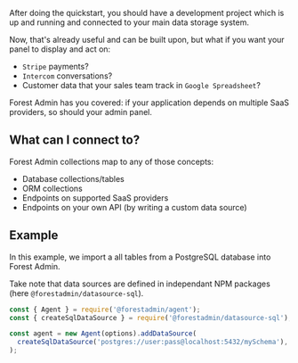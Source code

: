 After doing the quickstart, you should have a development project which is up and running and connected to your main data storage system.

Now, that's already useful and can be built upon, but what if you want your panel to display and act on:

- `Stripe` payments?
- `Intercom` conversations?
- Customer data that your sales team track in `Google Spreadsheet`?

Forest Admin has you covered: if your application depends on multiple SaaS providers, so should your admin panel.

## What can I connect to?

Forest Admin collections map to any of those concepts:

- Database collections/tables
- ORM collections
- Endpoints on supported SaaS providers
- Endpoints on your own API (by writing a custom data source)

## Example

In this example, we import a all tables from a PostgreSQL database into Forest Admin.

Take note that data sources are defined in independant NPM packages (here `@forestadmin/datasource-sql`).

```javascript
const { Agent } = require('@forestadmin/agent');
const { createSqlDataSource } = require('@forestadmin/datasource-sql');

const agent = new Agent(options).addDataSource(
  createSqlDataSource('postgres://user:pass@localhost:5432/mySchema'),
);
```

<!--
## Partial imports

Some data source may implement more collections, and associated actions and segments that you want.

By provided options when pluging a data source, you can specify which entities should get loaded.

```javascript
const Agent = require('@forestadmin/agent');
const StripeDataSource = require('@forestadmin/datasource-stripe');

const agent = new Agent(options);
const stripe = new StripeDataSource({ apiKey: 'sk_test_VePHdqKTYQjKNInc7u56JBrQ' });

agent.addDataSource(stripe, {
  restrict: {
    // Skip 'visitors' collections
    collections: ['!visitors'],

    // Do not import any action
    actions: [],

    // Import all fields (this is the default)
    fields: ['users.*', 'books.id', 'books.title'],

    // Import only segments of the 'charges' collection
    segments: ['charges.*'],
  },
});
```

## Naming conflicts

When importing collections to an admin panel, you may encounter naming collisions.

You can tackle them by renaming the collection which are causing issues.

Don't worry if you leave naming collisions, your development agent will warn you while starting.

```javascript
const Agent = require('@forestadmin/agent');
const StripeDataSource = require('@forestadmin/datasource-stripe');
const IntercomDataSource = require('@forestadmin/datasource-intercom');

const agent = new Agent(options);
const stripe = new StripeDataSource({ apiKey: 'sk_test_VePHdqKTYQjKNInc7u56JBrQ' });
const intercom = new IntercomDataSource({ accessToken: 'TmljZSB0cnkgOik=' });

// Rename stripe collections by providing replacements
agent.addDataSource(stripe, {
  rename: {
    customers: 'stripeCustomer',
  },
});

// Rename intercom collections with a function
agent.addDataSource(intercom, {
  rename: name => `intercom${name[0].toUpperCase()}${name.substring(1)}`,
});
```
-->
